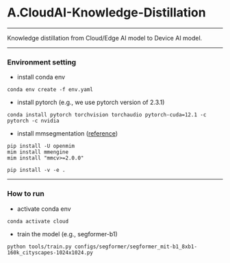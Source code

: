 # A.CloudAI-Knowledge-Distillation
---
Knowledge distillation from Cloud/Edge AI model to Device AI model.

---
### Environment setting
- install conda env
```
conda env create -f env.yaml
```

- install pytorch (e.g., we use pytorch version of 2.3.1)
``` 
conda install pytorch torchvision torchaudio pytorch-cuda=12.1 -c pytorch -c nvidia
```

- install mmsegmentation ([reference](https://github.com/open-mmlab/mmsegmentation/blob/main/docs/en/get_started.md#installation))
```
pip install -U openmim
mim install mmengine
mim install "mmcv>=2.0.0"

pip install -v -e .
```
---

### How to run
- activate conda env
```
conda activate cloud
```

- train the model (e.g., segformer-b1)
```
python tools/train.py configs/segformer/segformer_mit-b1_8xb1-160k_cityscapes-1024x1024.py
```
